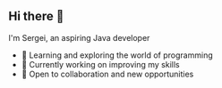 ## Hi there 👋

I'm Sergei, an aspiring Java developer

- 🌱 Learning and exploring the world of programming
- 🔭 Currently working on improving my skills
- 👯 Open to collaboration and new opportunities
<!--
**megayashchik/megayashchik** is a ✨ _special_ ✨ repository because its `README.md` (this file) appears on your GitHub profile.

Here are some ideas to get you started:

- 🔭 I’m currently working on ...
- 🌱 I’m currently learning and exploring the world of programming
- 👯 I’m looking to collaborate on ...
- 🤔 I’m looking for help with ...
- 💬 Ask me about ...
- 📫 How to reach me: ...
- 😄 Pronouns: ...
- ⚡ Fun fact: ...
-->
